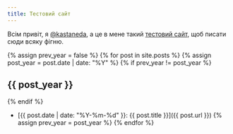 ```yaml
---
title: Тестовий сайт
---
```


Всім привіт, я [@kastaneda][1], а це в мене такий [тестовий сайт][2], щоб писати сюди всяку фігню.

{% assign prev_year = false %}
{% for post in site.posts %}
{% assign post_year = post.date | date: "%Y" %}
{% if prev_year != post_year %}

## {{ post_year }}

{% endif %}
- [{{ post.date | date: "%Y-%m-%d" }}: {{ post.title }}]({{ post.url }})
{% assign prev_year = post_year %}
{% endfor %}

[1]: https://twitter.com/kastaneda
[2]: /2021/07/01/why-test.html
